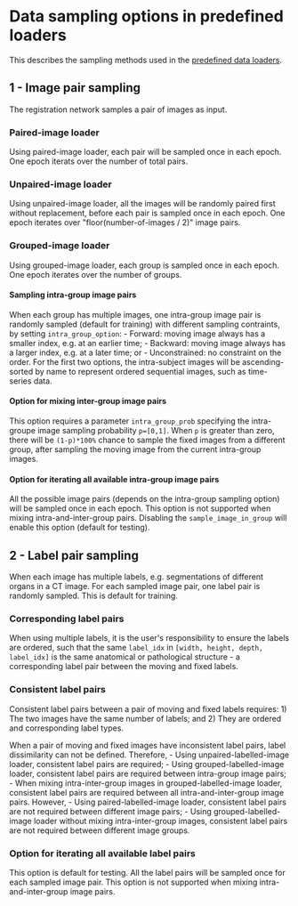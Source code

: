 # Data sampling options in predefined loaders

This describes the sampling methods used in the [predefined data loaders](predefined_loader.md).

## 1 - Image pair sampling

The registration network samples a pair of images as input.

### Paired-image loader

Using paired-image loader, each pair will be sampled once in each epoch. One epoch iterats over the number of total pairs.

### Unpaired-image loader

Using unpaired-image loader, all the images will be randomly paired first without replacement, before each pair is sampled once in each epoch. One epoch iterates over "floor(number-of-images / 2)" image pairs.

### Grouped-image loader

Using grouped-image loader, each group is sampled once in each epoch. One epoch iterates over the number of groups.

#### Sampling intra-group image pairs

When each group has multiple images, one intra-group image pair is randomly sampled (default for training) with different sampling contraints, by setting `intra_group_option`: - Forward: moving image always has a smaller index, e.g. at an earlier time; - Backward: moving image always has a larger index, e.g. at a later time; or - Unconstrained: no constraint on the order.
For the first two options, the intra-subject images will be ascending-sorted by name to represent ordered sequential images, such as time-series data.

#### Option for mixing inter-group image pairs

This option requires a parameter `intra_group_prob` specifying the intra-groupe image sampling probability `p=[0,1]`. When `p` is greater than zero, there will be `(1-p)*100%` chance to sample the fixed images from a different group, after sampling the moving image from the current intra-group images.

#### Option for iterating all available intra-group image pairs

All the possible image pairs (depends on the intra-group sampling option) will be sampled once in each epoch. This option is not supported when mixing intra-and-inter-group pairs. Disabling the `sample_image_in_group` will enable this option (default for testing).

## 2 - Label pair sampling

When each image has multiple labels, e.g. segmentations of different organs in a CT image. For each sampled image pair, one label pair is randomly sampled. This is default for training.

### Corresponding label pairs

When using multiple labels, it is the user's responsibility to ensure the labels are ordered, such that the same `label_idx` in `[width, height, depth, label_idx]` is the same anatomical or pathological structure - a corresponding label pair between the moving and fixed labels.

### Consistent label pairs

Consistent label pairs between a pair of moving and fixed labels requires: 1) The two images have the same number of labels; and 2) They are ordered and corresponding label types.

When a pair of moving and fixed images have inconsistent label pairs, label dissimilarity can not be defined. Therefore, - Using unpaired-labelled-image loader, consistent label pairs are required; - Using grouped-labelled-image loader, consistent label pairs are required between intra-group image pairs; - When mixing intra-inter-group images in grouped-labelled-image loader, consistent label pairs are required between all intra-and-inter-group image pairs.
However, - Using paired-labelled-image loader, consistent label pairs are not required between different image pairs; - Using grouped-labelled-image loader without mixing intra-inter-group images, consistent label pairs are not required between different image groups.

### Option for iterating all available label pairs

This option is default for testing. All the label pairs will be sampled once for each sampled image pair. This option is not supported when mixing intra-and-inter-group image pairs.
